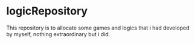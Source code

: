 # logicRepository
This repository is to allocate some games and logics that i had developed by myself, nothing extraordinary but i did.
